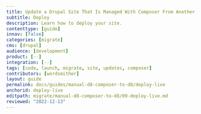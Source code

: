```yaml
---
title: Update a Drupal Site That Is Managed With Composer From Another Platform
subtitle: Deploy
description: Learn how to deploy your site.
contenttype: [guide]
innav: [false]
categories: [migrate]
cms: [drupal]
audience: [development]
product: [--]
integration: [--]
tags: [code, launch, migrate, site, updates, composer]
contributors: [wordsmither]
layout: guide
permalink: docs/guides/manual-d8-composer-to-d8/deploy-live
anchorid: deploy-live
editpath: migrate/manual-d8-composer-to-d8/09-deploy-live.md
reviewed: "2022-12-13"
---
```


<Partial file="drupal/deploy-using-launch.md" />
